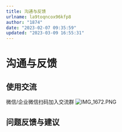 ```yaml
---
title: 沟通与反馈
urlname: la9toqncox96kfp8
author: "1874"
date: "2023-02-07 09:35:59"
updated: "2023-03-09 16:55:31"
---
```


# 沟通与反馈

## 使用交流

微信/企业微信扫码加入交流群
![IMG_1672.PNG](https://blogimagesrep-1257180516.cos.ap-guangzhou.myqcloud.com/elog-docs-images/FuBJmZMQwvgi4bgVyd0dAJ5qPS5I.png#averageHue=%23fdc671&clientId=u846cd10d-517c-4&from=drop&height=325&id=u4f6757ee&name=IMG_1672.PNG&originHeight=396&originWidth=396&originalType=binary&ratio=1&rotation=0&showTitle=false&size=68966&status=done&style=none&taskId=ue4537a18-530c-4606-b554-74e609332b3&title=&width=325)

## 问题反馈与建议
